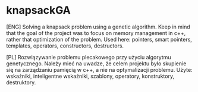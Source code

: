 # knapsackGA
[ENG] Solving a knapsack problem using a genetic algorithm. Keep in mind that the goal of the project was to focus on memory management in c++, rather that optimization of the problem. Used here: pointers, smart pointers, templates, operators, constructors, destructors.

[PL] Rozwiązywanie problemu plecakowego przy użyciu algorytmu genetycznego. Należy mieć na uwadze, że celem projektu było skupienie się na zarządzaniu pamięcią w c++, a nie na optymalizacji problemu. Użyte: wskaźniki, inteligentne wskaźniki, szablony, operatory, konstruktory, destruktory.

